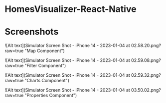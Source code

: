 # HomesVisualizer-React-Native

# Screenshots

![Alt text](Simulator Screen Shot - iPhone 14 - 2023-01-04 at 02.58.20.png?raw=true "Map Component")

![Alt text](Simulator Screen Shot - iPhone 14 - 2023-01-04 at 02.59.08.png?raw=true "Filter Component")

![Alt text](Simulator Screen Shot - iPhone 14 - 2023-01-04 at 02.59.32.png?raw=true "Charts Component")

![Alt text](Simulator Screen Shot - iPhone 14 - 2023-01-04 at 03.50.02.png?raw=true "Properties Component")